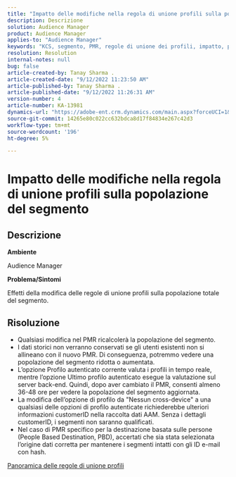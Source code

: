 ```yaml
---
title: "Impatto delle modifiche nella regola di unione profili sulla popolazione del segmento"
description: Descrizione
solution: Audience Manager
product: Audience Manager
applies-to: "Audience Manager"
keywords: "KCS, segmento, PMR, regole di unione dei profili, impatto, popolazione totale, popolazione in tempo reale, popolazione, cambiamento"
resolution: Resolution
internal-notes: null
bug: false
article-created-by: Tanay Sharma .
article-created-date: "9/12/2022 11:23:50 AM"
article-published-by: Tanay Sharma .
article-published-date: "9/12/2022 11:26:31 AM"
version-number: 4
article-number: KA-13981
dynamics-url: "https://adobe-ent.crm.dynamics.com/main.aspx?forceUCI=1&pagetype=entityrecord&etn=knowledgearticle&id=02c0eb5d-8d32-ed11-9db1-002248086735"
source-git-commit: 14265e80c022cc632bdca8d17f84834e267c42d3
workflow-type: tm+mt
source-wordcount: '196'
ht-degree: 5%

---
```


# Impatto delle modifiche nella regola di unione profili sulla popolazione del segmento

## Descrizione


<b>Ambiente</b>

Audience Manager



<b>Problema/Sintomi</b>

Effetti della modifica delle regole di unione profili sulla popolazione totale del segmento.


## Risoluzione


- Qualsiasi modifica nel PMR ricalcolerà la popolazione del segmento.
- I dati storici non verranno conservati se gli utenti esistenti non si allineano con il nuovo PMR. Di conseguenza, potremmo vedere una popolazione del segmento ridotta o aumentata.
- L’opzione Profilo autenticato corrente valuta i profili in tempo reale, mentre l’opzione Ultimo profilo autenticato esegue la valutazione sul server back-end. Quindi, dopo aver cambiato il PMR, consenti almeno 36-48 ore per vedere la popolazione del segmento aggiornata.
- La modifica dell’opzione di profilo da &quot;Nessun cross-device&quot; a una qualsiasi delle opzioni di profilo autenticate richiederebbe ulteriori informazioni customerID nella raccolta dati AAM. Senza i dettagli customerID, i segmenti non saranno qualificati.
- Nel caso di PMR specifico per la destinazione basata sulle persone (People Based Destination, PBD), accertati che sia stata selezionata l’origine dati corretta per mantenere i segmenti intatti con gli ID e-mail con hash.




[Panoramica delle regole di unione profili](https://experienceleague.adobe.com/docs/audience-manager/user-guide/features/profile-merge-rules/merge-rules-overview.html?lang=en)
